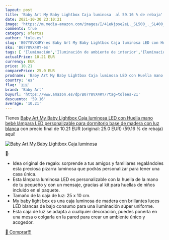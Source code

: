 ```yaml
---
layout: post
title: 'Baby Art My Baby Lightbox Caja luminosa  al 59.16 % de rebaja'
date: 2021-10-30 23:10:21
image: 'https://m.media-amazon.com/images/I/41eNjpse2eL._SL500_._SL400_.jpg'
comments: true
category: ofertas
author: 'tole.es'
slug: 'B07Y8VX4RY-es Baby Art My Baby Lightbox Caja luminosa LED con Huella...'
sku: 'B07Y8VX4RY-es'
tags: [ 'Iluminación','Iluminación de ambiente de interior','Iluminación de interior','Iluminación decorativa y para usos específicos de interior','baby art','bebé', ]
actualPrice: 10.21 EUR
currency: EUR
price: 10.21
comparePrice: 25.0 EUR
prodname: 'Baby Art My Baby Lightbox Caja luminosa LED con Huella mano bebé  lámpara LED personalizable para dormitorio  base de madera con luz blanca'
country: 'es'
flag: '🇪🇸'
brand: 'Baby Art'
buyurl: 'https://www.amazon.es/dp/B07Y8VX4RY/?tag=tolees-21'
descuento: '59.16'
average: '10.21'
---
```


Tienes [Baby Art My Baby Lightbox Caja luminosa LED con Huella mano bebé  lámpara LED personalizable para dormitorio  base de madera con luz blanca](https://www.amazon.es/dp/B07Y8VX4RY/?tag=tolees-21) con precio final de  10.21 EUR (original: 25.0 EUR) (59.16 %  de rebaja) aqui!

[![Baby Art My Baby Lightbox Caja luminosa ](https://m.media-amazon.com/images/I/41eNjpse2eL._SL500_._SL400_.jpg)](https://www.amazon.es/dp/B07Y8VX4RY/?tag=tolees-21)

🔎:

- Idea original de regalo: sorprende a tus amigos y familiares regalándoles esta preciosa pizarra luminosa que podrás personalizar para tener una casa única.
- Esta lámpara luminosa LED es personalizable con la huella de la mano de tu pequeño y con un mensaje, gracias al kit para huellas de niños incluido en el paquete.
- Tamaño de la caja de luz: 25 x 10 cm.
- My baby light box es una caja luminosa de madera con brillantes luces LED blancas de bajo consumo para una iluminación súper uniforme.
- Esta caja de luz se adapta a cualquier decoración, puedes ponerla en una mesa o colgarla en la pared para crear un ambiente único y acogedor.

[🛒 Comprar!!!](https://www.amazon.es/dp/B07Y8VX4RY/?tag=tolees-21)
